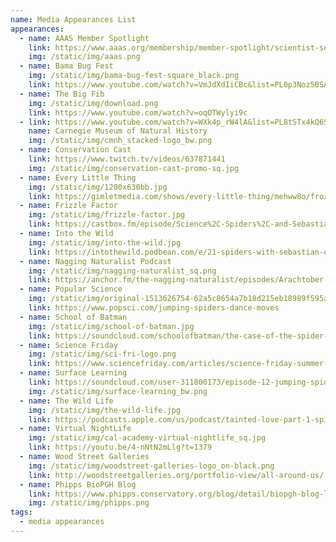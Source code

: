 ```yaml
---
name: Media Appearances List
appearances:
  - name: AAAS Member Spotlight
    link: https://www.aaas.org/membership/member-spotlight/scientist-sebastian-echeverri-treats-spiders-dignity-they-deserve
    img: /static/img/aaas.png
  - name: Bama Bug Fest
    img: /static/img/bama-bug-fest-square_black.png
    link: https://www.youtube.com/watch?v=VmJdXdIiCBc&list=PL0p3Noz5BSA8ZgDsmSBW_C7S6QqFALpZb&index=7
  - name: The Big Fib
    img: /static/img/download.png
    link: https://www.youtube.com/watch?v=oqOTWylyi9c
  - link: https://www.youtube.com/watch?v=WXk4p_rW4lA&list=PL8tSTx4kQ65mLlIegtZijwPdBsm3haGYj&index=2
    name: Carnegie Museum of Natural History
    img: /static/img/cmnh_stacked-logo_bw.png
  - name: Conservation Cast
    link: https://www.twitch.tv/videos/637871441
    img: /static/img/conservation-cast-promo-sq.jpg
  - name: Every Little Thing
    img: /static/img/1200x630bb.jpg
    link: https://gimletmedia.com/shows/every-little-thing/mehww8o/frozen-food-how-long-is-too-long
  - name: Frizzle Factor
    img: /static/img/frizzle-factor.jpg
    link: https://castbox.fm/episode/Science%2C-Spiders%2C-and-Sebastian-Echeverri-id2608046-id227002891
  - name: Into the Wild
    img: /static/img/into-the-wild.jpg
    link: https://intothewild.podbean.com/e/21-spiders-with-sebastian-echeverri/
  - name: Nagging Naturalist Podcast
    img: /static/img/nagging-naturalist_sq.png
    link: https://anchor.fm/the-nagging-naturalist/episodes/Arachtober-Interview-with-Dr--Sebastian-Echeverri-elcc0h
  - name: Popular Science
    img: /static/img/original-1513626754-62a5c8654a7b18d215eb18989f595ad8.png
    link: https://www.popsci.com/jumping-spiders-dance-moves
  - name: School of Batman
    img: /static/img/school-of-batman.jpg
    link: https://soundcloud.com/schoolofbatman/the-case-of-the-spider-splicers-sebastian-alejandro-echeverri
  - name: Science Friday
    img: /static/img/sci-fri-logo.png
    link: https://www.sciencefriday.com/articles/science-friday-summer-institute-2020/
  - name: Surface Learning
    link: https://soundcloud.com/user-311800173/episode-12-jumping-spiders-with-dr-sebastian-echeverri
    img: /static/img/surface-learning_bw.png
  - name: The Wild Life
    img: /static/img/the-wild-life.jpg
    link: https://podcasts.apple.com/us/podcast/tainted-love-part-1-spider-speed-dating-sebastian-echeverri/id1287125533?i=100046559062
  - name: Virtual NightLife
    img: /static/img/cal-academy-virtual-nightlife_sq.jpg
    link: https://youtu.be/4-nNtN2mLlg?t=1379
  - name: Wood Street Galleries
    img: /static/img/woodstreet-galleries-logo_on-black.png
    link: http://woodstreetgalleries.org/portfolio-view/all-around-us/
  - name: Phipps BioPGH Blog
    link: https://www.phipps.conservatory.org/blog/detail/biopgh-blog-leaping-for-jumping-spiders
    img: /static/img/phipps.png
tags:
  - media appearances
---
```

